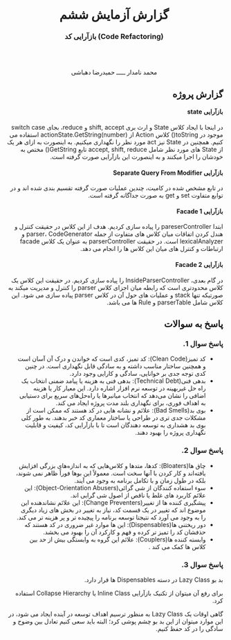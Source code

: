 <div align='center'>

# گزارش آزمایش ششم
### بازآرایی کد (Code Refactoring)

<br> 
<br> 

محمد نامدار  ـــــ  حمیدرضا دهباشی

</div>

<div dir='rtl' align='right'>

## گزارش پروژه
#### بازآرایی state

در اینجا با ایجاد کلاس State و ارث بری shift, accept و reduce، بجای switch case موجود در toString() کلاس Action از actionState.GetString(number) استفاده می کنیم. همچنین در State نیز act مورد نظر را نگهداری میکنیم. به اینصورت به ازای هر یک از State های مورد نظر شامل accept, shift, reduce تابع GetString() مختص به خودشان را اجرا میکنند و به اینصورت این بازآرایی صورت گرفته است.

#### بازآرایی Separate Query From Modifier

در تابع مشخص شده در کامیت، چندین عملیات صورت گرفته تقسیم بندی شده اند و در توابع متفاوت set و get به صورت جداگانه گرفته است.

#### بازآرایی Facade 1

ابتدا pareserController را پیاده سازی کردیم. هدف از این کلاس در حقیقت کنترل و هندل کردن اتفاقات میان کلاس های متفاوت از جمله parser، CodeGenerator و lexicalAnalyzer است. در حقیقت parserController به عنوان یک کلاس facade ارتباطات و کنترل های میان این کلاس ها را انجام می دهد.

#### بازآرایی Facade 2

در گام بعدی، InsideParserController را پیاده سازی کردیم. در حقیقت این کلاس یک کلاس محدودتری است که رابطه میان اجزای کلاس parser را کنترل و مدیریت میکند به صورتیکه تنها stack و عملیات های حول آن در کلاس parser پیاده سازی می شود. این کلاس شامل parserTable و Rule ها می باشد.

## پاسخ به سوالات

<div dir='rtl'>

### پاسخ سوال 1.
 - کد تمیز(Clean Code):
  کد تمیز، کدی است که خواندن و درک آن آسان است
  و همچنین ساختار مناسب داشته و به سادگی قابل نگهداری است. در چنین کدی توجه جدی بر خوانایی، سادگی و کارایی وجود دارد.
 - بدهی فنی(Technical Debt):
 بدهی فنی به هزینه یا پیامد ضمنی انتخاب یک راه حل غیربهینه در توسعه نرم افزار اشاره دارد. 
 این معیار کار یا هزینه اضافی را نشان می‌دهد که انتخاب میانبرها یا راه‌حل‌های سریع برای دستیابی به اهداف فوری، برای نگهداری بلند مدت پروژه ایجاد می کند.
 - بوی بد(Bad Smells):
  علائم و نشانه هایی در کد هستند که ممکن است از مشکلات جدی تری در طراحی یا ساختار معماری کد خبر بدهند. به طور کلی بوی بد هشداری به توسعه دهندگان است تا با بازآرایی کد، کیفیت و قابلیت نگهداری پروژه را بهبود دهند.

### پاسخ سوال 2.


- چاق ها(Bloaters):
کدها، متدها و کلاس‌هایی که به اندازه‌های بزرگی افزایش یافته‌اند و کار کردن با آنها سخت است. معمولاً این بوها فوراً ظاهر نمی شوند، بلکه در طول زمان و با تکامل برنامه به وجود می آیند.
- سوء استفاده کنندگان از شی گرائی(Object-Orientation Abusers):
این علائم کاربرد های غلط یا ناقص از اصول شی گرایی اند.
- پیشگیری کننده ها از تغییر(Change Preventers):
این علائم نشاندهنده این موضوع اند که تغییر در یک قسمت کد، نیاز به تغییر در بخش های زیاد دیگری را به وجود می آورد که نتیجتا توسعه برنامه را پیچیده تر و پر هزینه تر می 
کند.
- دور ریختنی ها(Dispensables):
این ها موارد غیر ضروری در کد هستند که حذفشان کد را تمیز تر کرده و فهم و کارکرد آن را بهبود می بخشد.
- وابسته کننده ها(Couplers):
علائم این گروه به وابستگی بیش از حد بین کلاس ها کمک می کند .
<!-- یا نشان می دهد که اگر جفت با تفویض بیش از حد جایگزین شود چه اتفاقی می افتد. -->


### پاسخ سوال 3.

بد بو Lazy Class در دسته Dispensables
 ها قرار دارد.

برای رفع آن میتوان از تکنیک بازآرایی‌ 
Inline Class
یا Collapse Hierarchy
 استفاده کرد.

 گاهی اوقات یک Lazy Class
  به منظور ترسیم اهداف توسعه در آینده ایجاد می شود، 
  در این موارد میتوان از این بد بو چشم پوشی کرد؛ البته باید سعی کنیم تعادل بین وضوح و سادگی را در کد حفظ کنیم.

</div>

